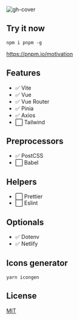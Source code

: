 ![gh-cover](https://user-images.githubusercontent.com/25357754/199942788-33ff28c3-2061-460b-8a4c-49620bc6dbc3.png)

## Try it now

```
npm i pnpm -g
```
https://pnpm.io/motivation

## Features

- :white_check_mark: Vite
- :white_check_mark: Vue
- :white_check_mark: Vue Router
- :white_check_mark: Pinia
- :white_check_mark: Axios
- :white_large_square: Tailwind

## Preprocessors

- :white_check_mark: PostCSS
- :white_large_square: Babel

## Helpers

- :white_large_square: Prettier
- :white_large_square: Eslint

## Optionals

- :white_check_mark: Dotenv
- :white_check_mark: Netlify

## Icons generator

```
yarn icongen
```

## License

[MIT](https://github.com/72fcosta/vue-vite-tailwind-start/blob/master/LICENSE)
